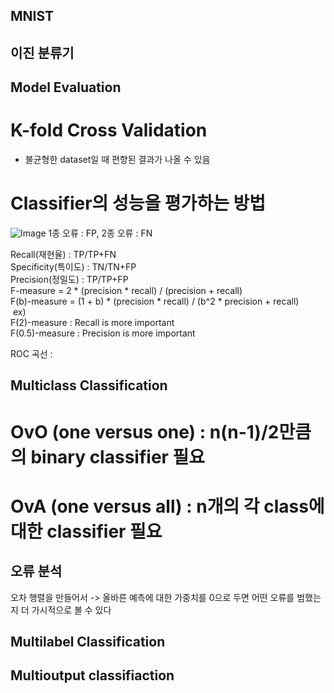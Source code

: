 ## MNIST

## 이진 분류기

## Model Evaluation
# K-fold Cross Validation
 - 불균형한 dataset일 때 편향된 결과가 나올 수 있음
# Classifier의 성능을 평가하는 방법
![Image](https://github.com/user-attachments/assets/a9ebca8b-5291-4d59-80f3-54a57a3de96f)
1종 오류 : FP, 2종 오류 : FN
         
Recall(재현율) : TP/TP+FN  
Specificity(특이도) : TN/TN+FP  
Precision(정밀도) : TP/TP+FP  
F-measure = 2 * (precision * recall) / (precision + recall)  
F(b)-measure = (1 + b) * (precision * recall) / (b^2 * precision + recall)  
  &nbsp;ex)  
     F(2)-measure : Recall is more important  
     F(0.5)-measure : Precision is more important  

ROC 곡선 : 

## Multiclass Classification
# OvO (one versus one) : n(n-1)/2만큼의 binary classifier 필요

# OvA (one versus all) : n개의 각 class에 대한 classifier 필요


## 오류 분석
오차 행렬을 만들어서 -> 올바른 예측에 대한 가중치를 0으로 두면 어떤 오류를 범했는 지 더 가시적으로 볼 수 있다

## Multilabel Classification

## Multioutput classifiaction
